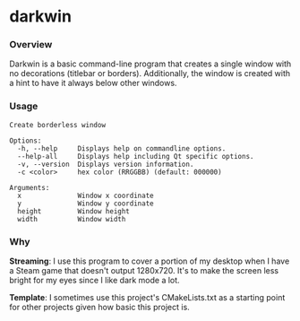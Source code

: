 darkwin
=======

### Overview

Darkwin is a basic command-line program that creates a single window with no
decorations (titlebar or borders). Additionally, the window is created with a
hint to have it always below other windows.

### Usage

```
Create borderless window

Options:
  -h, --help     Displays help on commandline options.
  --help-all     Displays help including Qt specific options.
  -v, --version  Displays version information.
  -c <color>     hex color (RRGGBB) (default: 000000)

Arguments:
  x              Window x coordinate
  y              Window y coordinate
  height         Window height
  width          Window width
```

### Why

**Streaming**: I use this program to cover a portion of my desktop when I have a
Steam game that doesn't output 1280x720. It's to make the screen less bright for
my eyes since I like dark mode a lot.

**Template**: I sometimes use this project's CMakeLists.txt as a starting point
for other projects given how basic this project is.
